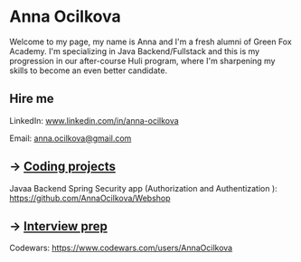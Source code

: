 # Anna Ocilkova

Welcome to my page, my name is Anna and I'm a fresh alumni of Green Fox Academy. I'm specializing in Java Backend/Fullstack and this is my progression in our after-course Huli program, where I'm sharpening my skills to become an even better candidate.

## Hire me
LinkedIn: www.linkedin.com/in/anna-ocilkova

Email: anna.ocilkova@gmail.com

## &rarr; [Coding projects](https://github.com/green-fox-academy/definitions/tree/master/project-phase/huli/coding-projects)
Javaa Backend Spring Security app (Authorization and Authentization ): https://github.com/AnnaOcilkova/Webshop

## &rarr; [Interview prep](https://github.com/green-fox-academy/teaching-materials/tree/master/interview)
[comment]: <> (LeetCode: https://leetcode.com/{username}) 
[comment]: <> (Hackerrank: https://www.hackerrank.com/{username}) 

Codewars: https://www.codewars.com/users/AnnaOcilkova

[comment]: <> (https://github.com/green-fox-academy/teaching-materials/tree/master/project-phase/tech-interview-tests) 
